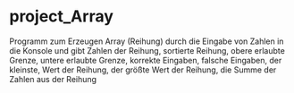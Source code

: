 # project_Array
Programm zum Erzeugen Array (Reihung) durch die Eingabe von Zahlen in die Konsole und gibt Zahlen der Reihung, sortierte Reihung, obere erlaubte Grenze, untere erlaubte Grenze, korrekte Eingaben, falsche Eingaben, der kleinste, Wert der Reihung, der größte Wert der Reihung, die Summe der Zahlen aus der Reihung
